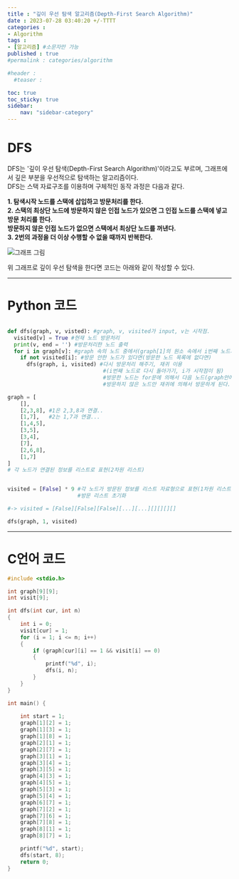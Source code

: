 ```yaml
---
title : "깊이 우선 탐색 알고리즘(Depth-First Search Algorithm)"
date : 2023-07-28 03:40:20 +/-TTTT
categories : 
- Algorithm
tags : 
- [알고리즘] #소문자만 가능
published : true
#permalink : categories/algorithm

#header :
  #teaser :

toc: true
toc_sticky: true
sidebar:
    nav: "sidebar-category"
---
```


# DFS   

DFS는 '깊이 우선 탐색(Depth-First Search Algorithm)'이라고도 부르며, 그래프에서 깊은 부분을 우선적으로 탐색하는 알고리즘이다.   
DFS는 스택 자료구조를 이용하며 구체적인 동작 과정은 다음과 같다.    

**1. 탐색시작 노드를 스택에 삽입하고 방문처리를 한다.**   
**2. 스택의 최상단 노드에 방문하지 않은 인접 노드가 있으면 그 인접 노드를 스택에 넣고 방문 처리를 한다.**      
    **방문하지 않은 인접 노드가 없으면 스택에서 최상단 노드를 꺼낸다.**    
**3. 2번의 과정을 더 이상 수행할 수 없을 때까지 반복한다.**   

![그래프 그림](https://github.com/sk-choi/sk-choi.github.io/assets/80041090/cf4a0ffb-5b67-4adc-87e2-b861e141026a)    

위 그래프로 깊이 우선 탐색을 한다면 코드는 아래와 같이 작성할 수 있다.
    
---

# Python 코드   
               
                       
```python

def dfs(graph, v, visted): #graph, v, visited가 input, v는 시작점.
  visited[v] = True #현재 노드 방문처리
  print(v, end = '') #방문처리한 노드 출력 
  for i in graph[v]: #graph 속의 노드 중에서(graph[1]의 원소 속에서 i번째 노드가)
    if not visited[i]: #방문 안한 노드가 있다면(방문한 노드 목록에 없다면)
      dfs(graph, i, visited) #다시 방문처리 해주기, 재귀 이용
                              #(i번째 노드로 다시 돌아가기, i가 시작점이 됨)
                              #방문한 노드는 for문에 의해서 다음 노드(graph안에서의 다음 노드)로 넘어가게 됨. 
                              #방문하지 않은 노드만 재귀에 의해서 방문하게 된다.

graph = [
    [],
    [2,3,8], #1은 2,3,8과 연결..
    [1,7],   #2는 1,7과 연결...
    [1,4,5],
    [3,5],
    [3,4],
    [7],
    [2,6,8],
    [1,7]
] 
# 각 노드가 연결된 정보를 리스트로 표현(2차원 리스트)


visited = [False] * 9 #각 노드가 방문된 정보를 리스트 자료형으로 표현(1차원 리스트)
                      #방문 리스트 초기화

#-> visited = [False][False][False][...][...][][][][]

dfs(graph, 1, visited)

```

--------------
               
# C언어 코드    

        
```c
#include <stdio.h>

int graph[9][9];
int visit[9];

int dfs(int cur, int n)
{
    int i = 0;
    visit[cur] = 1;
    for (i = 1; i <= n; i++)
    {
        if (graph[cur][i] == 1 && visit[i] == 0)
        {
            printf("%d", i);
            dfs(i, n);
        }
    }
}

int main() {
    
    int start = 1;
    graph[1][2] = 1;
    graph[1][3] = 1;
    graph[1][8] = 1;
    graph[2][1] = 1;
    graph[2][7] = 1;
    graph[3][1] = 1;
    graph[3][4] = 1;
    graph[3][5] = 1;
    graph[4][3] = 1;
    graph[4][5] = 1;
    graph[5][3] = 1;
    graph[5][4] = 1;
    graph[6][7] = 1;
    graph[7][2] = 1;
    graph[7][6] = 1;
    graph[7][8] = 1;
    graph[8][1] = 1;
    graph[8][7] = 1;

    printf("%d", start);
    dfs(start, 8);
    return 0;
}

```